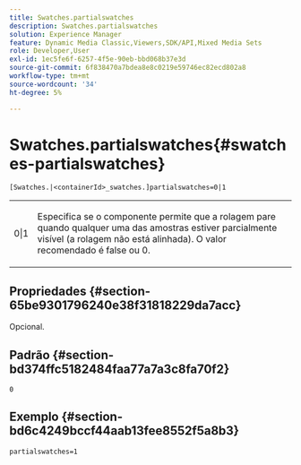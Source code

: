 ```yaml
---
title: Swatches.partialswatches
description: Swatches.partialswatches
solution: Experience Manager
feature: Dynamic Media Classic,Viewers,SDK/API,Mixed Media Sets
role: Developer,User
exl-id: 1ec5fe6f-6257-4f5e-90eb-bbd068b37e3d
source-git-commit: 6f838470a7bdea8e8c0219e59746ec82ecd802a8
workflow-type: tm+mt
source-wordcount: '34'
ht-degree: 5%

---
```


# Swatches.partialswatches{#swatches-partialswatches}

`[Swatches.|<containerId>_swatches.]partialswatches=0|1`

<table id="table_4B8CEC134277403A840A050BD8C8CE2B"> 
 <tbody> 
  <tr> 
   <td> <p> <span class="codeph"> 0|1</span> </p> </td> 
   <td> <p> Especifica se o componente permite que a rolagem pare quando qualquer uma das amostras estiver parcialmente visível (a rolagem não está alinhada). O valor recomendado é <span class="codeph"> false</span> ou <span class="codeph"> 0</span>. </p> </td> 
  </tr> 
 </tbody> 
</table>

## Propriedades {#section-65be9301796240e38f31818229da7acc}

Opcional.

## Padrão {#section-bd374ffc5182484faa77a7a3c8fa70f2}

`0`

## Exemplo {#section-bd6c4249bccf44aab13fee8552f5a8b3}

`partialswatches=1`

